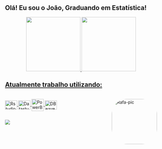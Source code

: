 ## Olá! Eu sou o João, Graduando em Estatística!
<div align="center">
  <a href="https://github.com/joaoclaudiolobato">
  <img height="180em" src="https://github-readme-stats.vercel.app/api?username=joaoclaudiolobato&show_icons=true&theme=github_dark&include_all_commits=true&count_private=true"/>
  <img height="180em" src="https://github-readme-stats.vercel.app/api/top-langs/?username=joaoclaudiolobato&langs_count=7&theme=github_dark"/>
</div>
  
  ## Atualmente trabalho utilizando:
<div style="display: inline_block"><br>
  <a href="https://www.r-project.org/" ><img align="center" alt="Rstudio" height="30" width="40" src="https://cdn.jsdelivr.net/gh/devicons/devicon/icons/rstudio/rstudio-original.svg">
  <a href="https://datastudio.google.com/" ><img align="center" alt="Datastudio" height="30" width="40" src="https://cdn.cdnlogo.com/logos/g/40/google-data-studio.svg">
  <a href="https://powerbi.microsoft.com/pt-br/" ><img align="center" alt="PowerBI" height="40" width="40" src="https://user-images.githubusercontent.com/96243345/147777010-06589fac-bf5c-4f92-9f1e-32a8608fd626.png">
  <a href="https://dbeaver.io/" ><img align="center" alt="DBeaver" height="30" width="40" src="https://upload.wikimedia.org/wikipedia/commons/b/b5/DBeaver_logo.svg">

  
  <img align="right" alt="Rafa-pic" height="150" style="border-radius:50px;" src="https://i.pinimg.com/originals/e4/26/70/e426702edf874b181aced1e2fa5c6cde.gif?width=676&height=676">
</div>
  
  ##
 
<div> 
  <a href = "mailto:jcsa.lobato@gmail.com"><img src="https://img.shields.io/badge/-Gmail-%23333?style=for-the-badge&logo=gmail&logoColor=white" target="_blank"></a>

 
</div>
